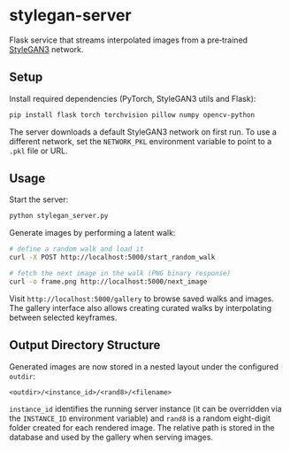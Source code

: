 # stylegan-server

Flask service that streams interpolated images from a pre‑trained
[StyleGAN3](https://github.com/NVlabs/stylegan3) network.

## Setup

Install required dependencies (PyTorch, StyleGAN3 utils and Flask):

```bash
pip install flask torch torchvision pillow numpy opencv-python
```

The server downloads a default StyleGAN3 network on first run. To use a
different network, set the `NETWORK_PKL` environment variable to point to a
`.pkl` file or URL.

## Usage

Start the server:

```bash
python stylegan_server.py
```

Generate images by performing a latent walk:

```bash
# define a random walk and load it
curl -X POST http://localhost:5000/start_random_walk

# fetch the next image in the walk (PNG binary response)
curl -o frame.png http://localhost:5000/next_image
```

Visit `http://localhost:5000/gallery` to browse saved walks and images. The
gallery interface also allows creating curated walks by interpolating between
selected keyframes.

## Output Directory Structure

Generated images are now stored in a nested layout under the configured
`outdir`:

```
<outdir>/<instance_id>/<rand8>/<filename>
```

`instance_id` identifies the running server instance (it can be overridden via
the `INSTANCE_ID` environment variable) and `rand8` is a random eight-digit
folder created for each rendered image. The relative path is stored in the
database and used by the gallery when serving images.

